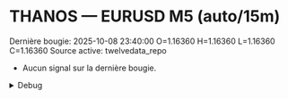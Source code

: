 # THANOS — EURUSD M5 (auto/15m)
Dernière bougie: 2025-10-08 23:40:00  O=1.16360  H=1.16360  L=1.16360  C=1.16360
Source active: twelvedata_repo

- Aucun signal sur la dernière bougie.

<details><summary>Debug</summary>

- TD_API_KEY manquant.

</details>